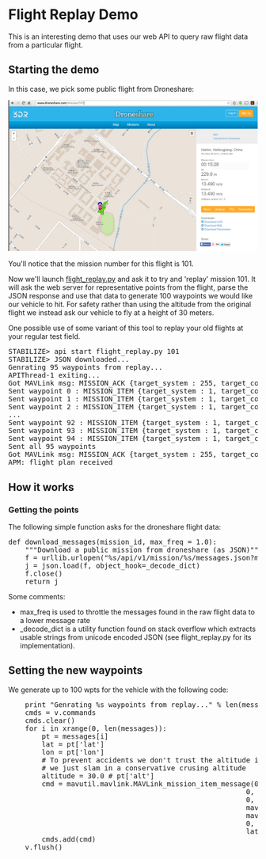 

# Flight Replay Demo

This is an interesting demo that uses our web API to query raw flight data from a particular flight.

## Starting the demo

In this case, we pick some public flight from Droneshare:

![screenshot](flight_replay_example.png "Example flight #101")

You'll notice that the mission number for this flight is 101.

Now we'll launch [flight_replay.py](../flight_replay/flight_replay.py) and ask it to try and 'replay' mission 101.  It will ask the web server for representative points from the flight, parse the JSON response and use that data to generate 100 waypoints we would like our vehicle to hit.  For safety rather than using the altitude from the original flight we instead ask our vehicle to fly at a height of 30 meters.

One possible use of some variant of this tool to replay your old flights at your regular test field.

<pre>
STABILIZE> api start flight_replay.py 101
STABILIZE> JSON downloaded...
Genrating 95 waypoints from replay...
APIThread-1 exiting...
Got MAVLink msg: MISSION_ACK {target_system : 255, target_component : 0, type : 0}
Sent waypoint 0 : MISSION_ITEM {target_system : 1, target_component : 1, seq : 0, frame : 3, command : 16, current : 0, autocontinue : 0, param1 : 0, param2 : 0, param3 : 0, param4 : 0, x : 45.7379052, y : 126.6273574, z : 30.0}
Sent waypoint 1 : MISSION_ITEM {target_system : 1, target_component : 1, seq : 1, frame : 3, command : 16, current : 0, autocontinue : 0, param1 : 0, param2 : 0, param3 : 0, param4 : 0, x : 45.7378905, y : 126.6273609, z : 30.0}
Sent waypoint 2 : MISSION_ITEM {target_system : 1, target_component : 1, seq : 2, frame : 3, command : 16, current : 0, autocontinue : 0, param1 : 0, param2 : 0, param3 : 0,
...
Sent waypoint 92 : MISSION_ITEM {target_system : 1, target_component : 1, seq : 92, frame : 3, command : 16, current : 0, autocontinue : 0, param1 : 0, param2 : 0, param3 : 0, param4 : 0, x : 45.737971, y : 126.6274908, z : 30.0}
Sent waypoint 93 : MISSION_ITEM {target_system : 1, target_component : 1, seq : 93, frame : 3, command : 16, current : 0, autocontinue : 0, param1 : 0, param2 : 0, param3 : 0, param4 : 0, x : 45.738018, y : 126.6275664, z : 30.0}
Sent waypoint 94 : MISSION_ITEM {target_system : 1, target_component : 1, seq : 94, frame : 3, command : 16, current : 0, autocontinue : 0, param1 : 0, param2 : 0, param3 : 0, param4 : 0, x : 45.7380429, y : 126.6275067, z : 30.0}
Sent all 95 waypoints
Got MAVLink msg: MISSION_ACK {target_system : 255, target_component : 0, type : 0}
APM: flight plan received
</pre>

## How it works

### Getting the points

The following simple function asks for the droneshare flight data:

<pre>
def download_messages(mission_id, max_freq = 1.0):
    """Download a public mission from droneshare (as JSON)"""
    f = urllib.urlopen("%s/api/v1/mission/%s/messages.json?max_freq=%s&api_key=%s" % (api_server, mission_id, max_freq, api_key))
    j = json.load(f, object_hook=_decode_dict)
    f.close()
    return j
</pre>

Some comments:

* max_freq is used to throttle the messages found in the raw flight data to a lower message rate
* _decode_dict is a utility function found on stack overflow which extracts usable strings from unicode encoded JSON (see flight_replay.py for its implementation).

## Setting the new waypoints

We generate up to 100 wpts for the vehicle with the following code:

<pre>
    print "Genrating %s waypoints from replay..." % len(messages)
    cmds = v.commands
    cmds.clear()
    for i in xrange(0, len(messages)):
        pt = messages[i]
        lat = pt['lat']
        lon = pt['lon']
        # To prevent accidents we don't trust the altitude in the original flight, instead
        # we just slam in a conservative crusing altitude
        altitude = 30.0 # pt['alt']
        cmd = mavutil.mavlink.MAVLink_mission_item_message(0,
                                                         0,
                                                         0,
                                                         mavutil.mavlink.MAV_FRAME_GLOBAL_RELATIVE_ALT,
                                                         mavutil.mavlink.MAV_CMD_NAV_WAYPOINT,
                                                         0, 0, 0, 0, 0, 0,
                                                         lat, lon, altitude)
        cmds.add(cmd)
    v.flush()
</pre>
